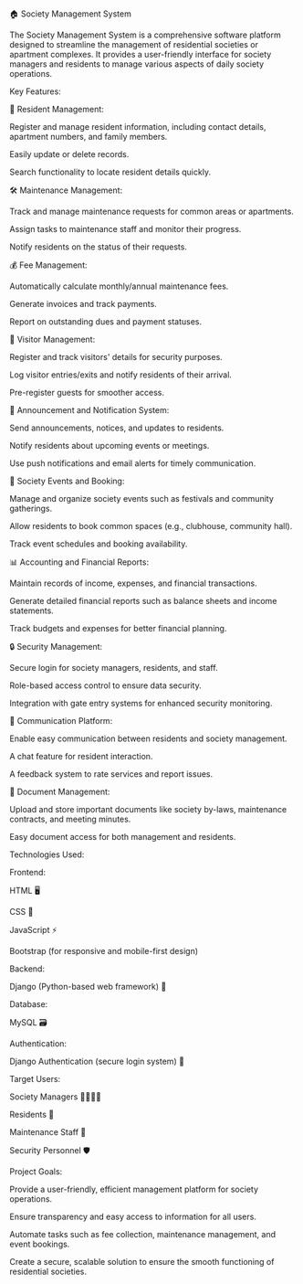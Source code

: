 🏠 Society Management System

The Society Management System is a comprehensive software platform designed to streamline the management of residential societies or apartment complexes. It provides a user-friendly interface for society managers and residents to manage various aspects of daily society operations.

Key Features:

👥 Resident Management:

Register and manage resident information, including contact details, apartment numbers, and family members.

Easily update or delete records.

Search functionality to locate resident details quickly.

🛠️ Maintenance Management:

Track and manage maintenance requests for common areas or apartments.

Assign tasks to maintenance staff and monitor their progress.

Notify residents on the status of their requests.

💰 Fee Management:

Automatically calculate monthly/annual maintenance fees.

Generate invoices and track payments.

Report on outstanding dues and payment statuses.

🚪 Visitor Management:

Register and track visitors' details for security purposes.

Log visitor entries/exits and notify residents of their arrival.

Pre-register guests for smoother access.

📢 Announcement and Notification System:

Send announcements, notices, and updates to residents.

Notify residents about upcoming events or meetings.

Use push notifications and email alerts for timely communication.

🎉 Society Events and Booking:

Manage and organize society events such as festivals and community gatherings.

Allow residents to book common spaces (e.g., clubhouse, community hall).

Track event schedules and booking availability.

📊 Accounting and Financial Reports:

Maintain records of income, expenses, and financial transactions.

Generate detailed financial reports such as balance sheets and income statements.

Track budgets and expenses for better financial planning.

🔒 Security Management:

Secure login for society managers, residents, and staff.

Role-based access control to ensure data security.

Integration with gate entry systems for enhanced security monitoring.

💬 Communication Platform:

Enable easy communication between residents and society management.

A chat feature for resident interaction.

A feedback system to rate services and report issues.

📄 Document Management:

Upload and store important documents like society by-laws, maintenance contracts, and meeting minutes.

Easy document access for both management and residents.

Technologies Used:

Frontend:

HTML 🖥️

CSS 🎨

JavaScript ⚡

Bootstrap (for responsive and mobile-first design)

Backend:

Django (Python-based web framework) 🐍

Database:

MySQL 🗃️

Authentication:

Django Authentication (secure login system) 🔑

Target Users:

Society Managers 👨‍💼👩‍💼

Residents 🏡

Maintenance Staff 🔧

Security Personnel 🛡️

Project Goals:

Provide a user-friendly, efficient management platform for society operations.

Ensure transparency and easy access to information for all users.

Automate tasks such as fee collection, maintenance management, and event bookings.

Create a secure, scalable solution to ensure the smooth functioning of residential societies.
